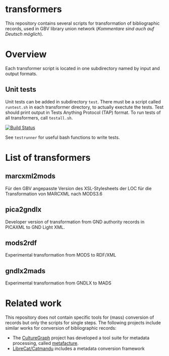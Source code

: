 # transformers

This repository contains several scripts for transformation of bibliographic
records, used in GBV library union network (*Kommentare sind auch auf Deutsch
möglich*).

# Overview

Each transformer script is located in one subdirectory named by input and
output formats.

## Unit tests

Unit tests can be added in subdirectory `test`. There must be a script called
`runtest.sh` in each transformer directory, to actually exectute the tests.
Test should print output in Tests Anything Protocol (TAP) format. To run tests
of all transformers, call `testall.sh`.

[![Build Status](https://travis-ci.org/gbv/transformers.png)](https://travis-ci.org/gbv/transformers)

See `testrunner` for useful bash functions to write tests.

# List of transformers

## marcxml2mods

Für den GBV angepasste Version des XSL-Stylesheets der LOC für die
Transformation von MARCXML nach MODS3.6

## pica2gndlx

Developer version of transformation from GND authority records in PICAXML to
GND Light XML.

## mods2rdf

Experimental transformation from MODS to RDF/XML

## gndlx2mads

Experimental transformation from GNDLX to MADS

# Related work

This repository does not contain specific tools for (mass) conversion of
records but only the scripts for single steps. The following projects include
similar works for conversion of bibliographic records:

* The [CultureGraph](http://www.culturegraph.org/) project has developed a tool
  suite for metadata processing, called [metafacture](https://github.com/culturegraph/metafacture-core/wiki).
* [LibreCat/Catmandu](http://www.librecat.org/) includes a metadata conversion
  framework

